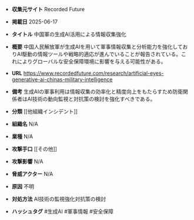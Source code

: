 - **収集元サイト**
Recorded Future

- **掲載日**
2025-06-17

- **タイトル**
中国軍の生成AI活用による情報収集強化

- **概要**
中国人民解放軍が生成AIを用いて軍事情報収集と分析能力を強化しておりAI駆動の情報ツールや戦略的適応が進んでいることが報告されている。これによりグローバルな安全保障環境に影響を与える可能性がある。

- **URL**
https://www.recordedfuture.com/research/artificial-eyes-generative-ai-chinas-military-intelligence

- **備考**
生成AIの軍事利用は情報収集の効率化と精度向上をもたらすため防衛関係者はAI技術の動向監視と対抗策の検討を強化すべきである。

- **分類**
[[他組織インシデント]]

- **組織名**
N/A

- **業種**
N/A

- **攻撃手口**
[[その他]]

- **攻撃影響**
N/A

- **脅威アクター**
N/A

- **原因**
不明

- **対処方法**
AI技術の監視強化対抗策の検討

- **ハッシュタグ**
#生成AI #軍事情報 #安全保障
